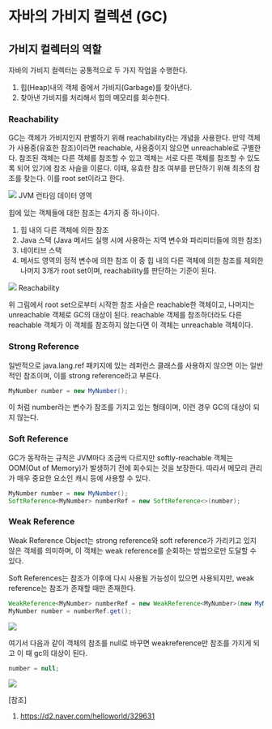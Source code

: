 # 자바의 가비지 컬렉션 (GC)

## 가비지 컬렉터의 역할
자바의 가비지 컬렉터는 공통적으로 두 가지 작업을 수행한다. 
1. 힙(Heap)내의 객체 중에서 가비지(Garbage)를 찾아낸다.
2. 찾아낸 가비지를 처리해서 힙의 메모리를 회수한다. 

### Reachability
GC는 객체가 가비지인지 판별하기 위해 reachability라는 개념을 사용한다. 만약 객체가 사용중(유효한 참조)이라면 reachable, 사용중이지 않으면 unreachable로 구별한다.
참조된 객체는 다른 객체를 참조할 수 있고 객체는 서로 다른 객체를 참조할 수 있도록 되어 있기에 참조 사슬을 이룬다. 이때, 유효한 참조 여부를 판단하기 위해 최초의 참조를 찾는다. 이를 root set이라고 한다.

<p>
<img src="/images/jvm런타임.png">
JVM 런타임 데이터 영역
</p>

힙에 있는 객체들에 대한 참조는 4가지 중 하나이다.
1. 힙 내의 다른 객체에 의한 참조
2. Java 스택 (Java 메서드 실행 시에 사용하는 지역 변수와 파리미터들에 의한 참조)
3. 네이티브 스택
4. 메서드 영역의 정적 변수에 의한 참조
이 중 힙 내의 다른 객체에 의한 참조를 제외한 나머지 3개가 root set이며, reachability를 판단하는 기준이 된다. 

   
<p>
<img src="/images/reachability.png">
Reachability
</p>

위 그림에서 root set으로부터 시작한 참조 사슬은 reachable한 객체이고, 나머지는 unreachable 객체로 GC의 대상이 된다.
reachable 객체를 참조하더라도 다른 reachable 객체가 이 객체를 참조하지 않는다면 이 객체는 unreachable 객체이다. 

### Strong Reference
일반적으로 java.lang.ref 패키지에 있는 레퍼런스 클래스를 사용하지 않으면 이는 일반적인 참조이며, 이를 strong reference라고 부른다.
~~~java
MyNumber number = new MyNumber();
~~~

이 처럼 number라는 변수가 참조를 가지고 있는 형태이며, 이런 경우 GC의 대상이 되지 않는다. 

### Soft Reference
GC가 동작하는 규칙은 JVM마다 조금씩 다르지만 softly-reachable 객체는 OOM(Out of Memory)가 발생하기 전에 회수되는 것을 보장한다.
따라서 메모리 관리가 매우 중요한 요소인 캐시 등에 사용할 수 있다. 
~~~java
MyNumber number = new MyNumber();
SoftReference<MyNumber> numberRef = new SoftReference<>(number);
~~~

### Weak Reference
Weak Reference Object는 strong reference와 soft reference가 가리키고 있지 않은 객체를 의미하며, 이 객체는 weak reference를 순회하는 방법으로만
도달할 수 있다. 

Soft References는 참조가 이후에 다시 사용될 가능성이 있으면 사용되지만, weak reference는 참조가 존재할 때만 존재한다.
~~~java
WeakReference<MyNumber> numberRef = new WeakReference<MyNumber>(new MyNumber());
MyNumber number = numberRef.get();
~~~

<p>
<img src="/images/weakRef.png">
</p>

여기서 다음과 같이 객체의 참조를 null로 바꾸면 weakreference만 참조를 가지게 되고 이 때 gc의 대상이 된다.
~~~java
number = null;
~~~
<p>
<img src="/images/weakRef2.png">
</p>

[참조] <br>
1. https://d2.naver.com/helloworld/329631

